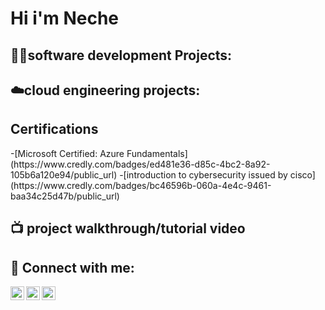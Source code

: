 <h1>Hi i'm Neche</a></h1>

<h2>👨‍💻software development Projects:</h2>                
<h2> ☁️cloud engineering projects:</h2>

<h2>Certifications</h2>
-[Microsoft Certified: Azure Fundamentals](https://www.credly.com/badges/ed481e36-d85c-4bc2-8a92-105b6a120e94/public_url) 
-[introduction to cybersecurity issued by cisco](https://www.credly.com/badges/bc46596b-060a-4e4c-9461-baa34c25d47b/public_url)


<h2>📺 project walkthrough/tutorial video </h2>


<h2> 🤳 Connect with me:</h2>

[<img align="left" alt="chinecheremogbu | Twitter" width="22px" src="https://cdn.jsdelivr.net/npm/simple-icons@v3/icons/twitter.svg" />][twitter]
[<img align="left" alt="chinecheremogbunwobodo | LinkedIn" width="22px" src="https://cdn.jsdelivr.net/npm/simple-icons@v3/icons/linkedin.svg" />][linkedin]
[<img align="left" alt="neche.ogbu | Instagram" width="22px" src="https://cdn.jsdelivr.net/npm/simple-icons@v3/icons/instagram.svg" />][instagram]

[twitter]: https://twitter.com/chinecheremogbu/
[instagram]: https://www.instagram.com/neche.ogbu/
[linkedin]: https://linkedin.com/in/chinecheremogbunwobodo/


<!--
